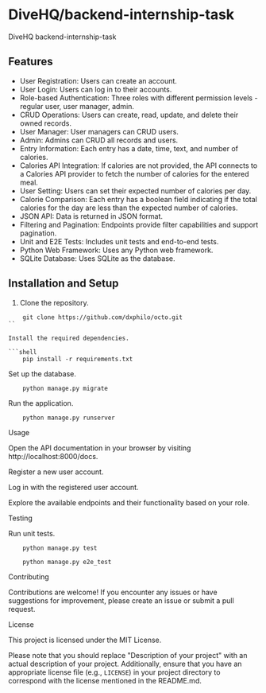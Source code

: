 # DiveHQ/backend-internship-task

DiveHQ backend-internship-task
## Features

- User Registration: Users can create an account.
- User Login: Users can log in to their accounts.
- Role-based Authentication: Three roles with different permission levels - regular user, user manager, admin.
- CRUD Operations: Users can create, read, update, and delete their owned records.
- User Manager: User managers can CRUD users.
- Admin: Admins can CRUD all records and users.
- Entry Information: Each entry has a date, time, text, and number of calories.
- Calories API Integration: If calories are not provided, the API connects to a Calories API provider to fetch the number of calories for the entered meal.
- User Setting: Users can set their expected number of calories per day.
- Calorie Comparison: Each entry has a boolean field indicating if the total calories for the day are less than the expected number of calories.
- JSON API: Data is returned in JSON format.
- Filtering and Pagination: Endpoints provide filter capabilities and support pagination.
- Unit and E2E Tests: Includes unit tests and end-to-end tests.
- Python Web Framework: Uses any Python web framework.
- SQLite Database: Uses SQLite as the database.

## Installation and Setup

1. Clone the repository.

```shell
    git clone https://github.com/dxphilo/octo.git
``

Install the required dependencies.

```shell
    pip install -r requirements.txt
```
Set up the database.

```shell
    python manage.py migrate
```

Run the application.

```shell
    python manage.py runserver
```

Usage

Open the API documentation in your browser by visiting http://localhost:8000/docs.

Register a new user account.

Log in with the registered user account.

Explore the available endpoints and their functionality based on your role.

Testing

Run unit tests.

```shell
    python manage.py test
```

```shell
    python manage.py e2e_test
```

Contributing

Contributions are welcome! If you encounter any issues or have suggestions for improvement, please create an issue or submit a pull request.

License

This project is licensed under the MIT License.

Please note that you should replace "Description of your project" with an actual description of your project. Additionally, ensure that you have an appropriate license file (e.g., `LICENSE`) in your project directory to correspond with the license mentioned in the README.md.